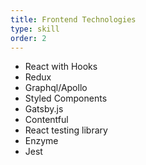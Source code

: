 ```yaml
---
title: Frontend Technologies
type: skill
order: 2
---
```


- React with Hooks
- Redux
- Graphql/Apollo
- Styled Components
- Gatsby.js
- Contentful
- React testing library
- Enzyme
- Jest
